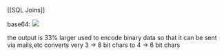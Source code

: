 [[SQL Joins]]

base64:
<img src="https://www.researchgate.net/publication/275415203/figure/fig4/AS:398565261234176@1472036771078/Base64-Encode-Conversion-Algorithm.png"/>

the output is 33% larger
used to encode binary data so that it can be sent via mails,etc
converts very  3 -> 8 bit chars to 4 -> 6 bit chars